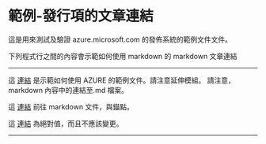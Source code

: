 <properties pageTitle="文件範例-Markdown 文章文章連結" metaKeywords="" description="這是範例文件" services="" documentationCenter="" title="Documentation Example - Markdown Article to Article Links" solutions="" authors="" videoId="" scriptId="" />

# 範例-發行項的文章連結 #
這是用來測試及驗證 azure.microsoft.com 的發佈系統的範例文件文件。  

下列程式行之間的內容會示範如何使用 markdown 的 markdown 文章連結

---

這 [連結](example-azure-note.md) 是示範如何使用 AZURE 的範例文件。請注意延伸模組。  請注意，markdown 內容中的連結至.md 檔案。

這 [連結](example-headings.md#heading-2) 前往 markdown 文件，與錨點。

這 [連結](https://github.com/Azure/azure-content-test/blob/master/README.md) 為絕對值，而且不應該變更。

---

